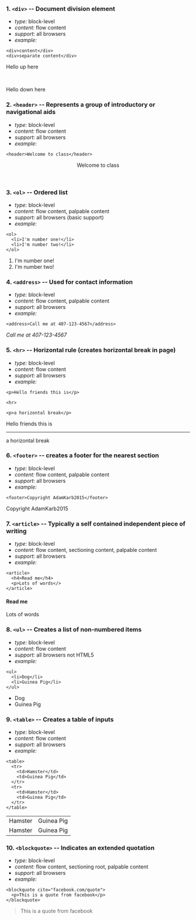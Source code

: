 ### 1. `<div>` -- Document division element

* *type:* block-level
* *content:* flow content
* *support:* all browsers
* *example:*
```
<div>content</div> 
<div>separate content</div>
```
<div><p>Hello up here</p></div><br><div><p>Hello down here</p></div>

###  2. `<header>` --  Represents a group of introductory or navigational aids


* *type:* block-level
* *content:* flow content
* *support:* all browsers
* *example:* 
```
<header>Welcome to class</header>
```
<header>Welcome to class</header>

### 3. `<ol>` -- Ordered list

* *type:* block-level
* *content:* flow content, palpable content
* *support:* all browsers (basic support)
* *example:* 
```
<ol>
  <li>I'm number one!</li>
  <li>I'm number two!</li>
</ol>
```
<ol>
  <li>I'm number one!</li>
  <li>I'm number two!</li>
</ol>

### 4. `<address>` -- Used for contact information

* *type:* block-level
* *content:* flow content, palpable content
* *support:* all browsers
* *example:*
```
<address>Call me at 407-123-4567</address>
```
<address>Call me at 407-123-4567</address>

### 5. `<hr>` -- Horizontal rule (creates horizontal break in page)

* *type:* block-level
* *content:* flow content
* *support:* all browsers
* *example:*
```
<p>Hello friends this is</p>

<hr>

<p>a horizontal break</p>
```
<p>Hello friends this is</p>

<hr>

<p>a horizontal break</p>

### 6. `<footer>` -- creates a footer for the nearest section

* *type:* block-level
* *content:* flow content, palpable content
* *support:* all browsers
* *example:*
```
<footer>Copyright AdamKarb2015</footer>
```
<footer>Copyright AdamKarb2015</footer>

### 7. `<article>` -- Typically a self contained independent piece of writing

* *type:* block-level
* *content:* flow content, sectioning content, palpable content
* *support:* all browsers
* *example:*
```
<article>
  <h4>Read me</h4>
  <p>Lots of words</>
</article>
```
<article>
  <h4>Read me</h4>
  <p>Lots of words</>
</article>

### 8. `<ul>` -- Creates a list of non-numbered items

* *type:* block-level
* *content:* flow content
* *support:* all browsers not HTML5
* *example:*
```
<ul>
  <li>Dog</li>
  <li>Guinea Pig</li>
</ul>
```
<ul>
  <li>Dog</li>
  <li>Guinea Pig</li>
</ul>

### 9. `<table>` -- Creates a table of inputs

* *type:* block-level
* *content:* flow content
* *support:* all browsers
* *example:*
```
<table>
  <tr>
    <td>Hamster</td>
    <td>Guinea Pig</td>
  </tr>
  <tr>
    <td>Hamster</td>
    <td>Guinea Pig</td>
  </tr>
</table>
```
<table>
  <tr>
    <td>Hamster</td>
    <td>Guinea Pig</td>
  </tr>
  <tr>
    <td>Hamster</td>
    <td>Guinea Pig</td>
  </tr>
</table>

### 10. `<blockquote>` -- Indicates an extended quotation
* *type:* block-level
* *content:* flow content, sectioning root, palpable content
* *support:* all browsers
* *example:* 
```
<blockquote cite="facebook.com/quote">
  <p>This is a quote from facebook</p>
</blockquote>
```
<blockquote cite="facebook.com/quote">
  <p>This is a quote from facebook</p>
</blockquote>


